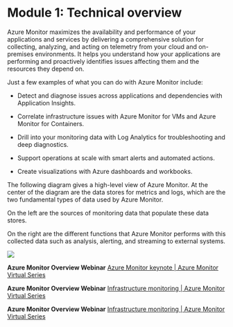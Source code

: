 # Module 1: Technical overview

Azure Monitor maximizes the availability and performance of your applications and services by delivering a comprehensive solution for collecting, analyzing, and acting on telemetry from your cloud and on-premises environments. It helps you understand how your applications are performing and proactively identifies issues affecting them and the resources they depend on.

Just a few examples of what you can do with Azure Monitor include:

* Detect and diagnose issues across applications and dependencies with Application Insights.

* Correlate infrastructure issues with Azure Monitor for VMs and Azure Monitor for Containers.

* Drill into your monitoring data with Log Analytics for troubleshooting and deep diagnostics.

* Support operations at scale with smart alerts and automated actions.

* Create visualizations with Azure dashboards and workbooks.

The following diagram gives a high-level view of Azure Monitor. At the center of the diagram are the data stores for metrics and logs, which are the two fundamental types of data used by Azure Monitor. 

On the left are the sources of monitoring data that populate these data stores. 

On the right are the different functions that Azure Monitor performs with this collected data such as analysis, alerting, and streaming to external systems.

<img src="https://github.com/eshlomo1/Azure-Monitor-Ninja-Training.MD/blob/master/Media/AzureMonitorDiagram.png">


**Azure Monitor Overview Webinar** [Azure Monitor keynote | Azure Monitor Virtual Series](https://www.youtube.com/watch?v=PGCKUFueGHQ)

**Azure Monitor Overview Webinar** [Infrastructure monitoring | Azure Monitor Virtual Series](https://www.youtube.com/watch?v=kF2rUzPIAP8)

**Azure Monitor Overview Webinar** [Infrastructure monitoring | Azure Monitor Virtual Series](https://www.youtube.com/watch?v=O7scXPrsM_0)
